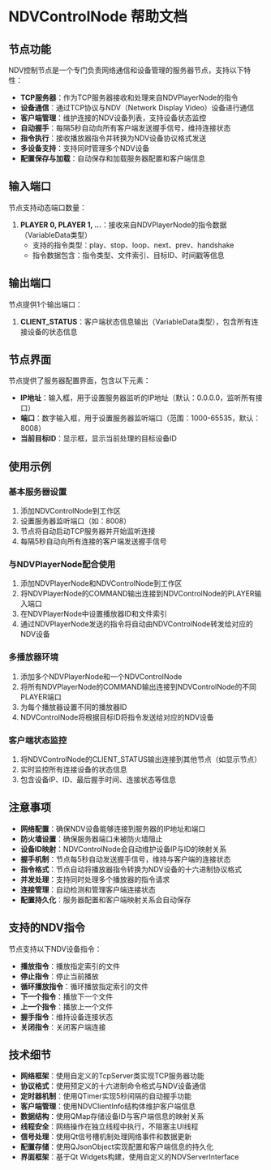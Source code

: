 # NDVControlNode 帮助文档

## 节点功能
NDV控制节点是一个专门负责网络通信和设备管理的服务器节点，支持以下特性：

- **TCP服务器**：作为TCP服务器接收和处理来自NDVPlayerNode的指令
- **设备通信**：通过TCP协议与NDV（Network Display Video）设备进行通信
- **客户端管理**：维护连接的NDV设备列表，支持设备状态监控
- **自动握手**：每隔5秒自动向所有客户端发送握手信号，维持连接状态
- **指令执行**：接收播放器指令并转换为NDV设备协议格式发送
- **多设备支持**：支持同时管理多个NDV设备
- **配置保存与加载**：自动保存和加载服务器配置和客户端信息

## 输入端口
节点支持动态端口数量：

1. **PLAYER 0, PLAYER 1, ...**：接收来自NDVPlayerNode的指令数据（VariableData类型）
   - 支持的指令类型：play、stop、loop、next、prev、handshake
   - 指令数据包含：指令类型、文件索引、目标ID、时间戳等信息

## 输出端口
节点提供1个输出端口：

1. **CLIENT_STATUS**：客户端状态信息输出（VariableData类型），包含所有连接设备的状态信息

## 节点界面
节点提供了服务器配置界面，包含以下元素：

- **IP地址**：输入框，用于设置服务器监听的IP地址（默认：0.0.0.0，监听所有接口）
- **端口**：数字输入框，用于设置服务器监听端口（范围：1000-65535，默认：8008）
- **当前目标ID**：显示框，显示当前处理的目标设备ID

## 使用示例

### 基本服务器设置
1. 添加NDVControlNode到工作区
2. 设置服务器监听端口（如：8008）
3. 节点将自动启动TCP服务器并开始监听连接
4. 每隔5秒自动向所有连接的客户端发送握手信号

### 与NDVPlayerNode配合使用
1. 添加NDVPlayerNode和NDVControlNode到工作区
2. 将NDVPlayerNode的COMMAND输出连接到NDVControlNode的PLAYER输入端口
3. 在NDVPlayerNode中设置播放器ID和文件索引
4. 通过NDVPlayerNode发送的指令将自动由NDVControlNode转发给对应的NDV设备

### 多播放器环境
1. 添加多个NDVPlayerNode和一个NDVControlNode
2. 将所有NDVPlayerNode的COMMAND输出连接到NDVControlNode的不同PLAYER端口
3. 为每个播放器设置不同的播放器ID
4. NDVControlNode将根据目标ID将指令发送给对应的NDV设备

### 客户端状态监控
1. 将NDVControlNode的CLIENT_STATUS输出连接到其他节点（如显示节点）
2. 实时监控所有连接设备的状态信息
3. 包含设备IP、ID、最后握手时间、连接状态等信息

## 注意事项

- **网络配置**：确保NDV设备能够连接到服务器的IP地址和端口
- **防火墙设置**：确保服务器端口未被防火墙阻止
- **设备ID映射**：NDVControlNode会自动维护设备IP与ID的映射关系
- **握手机制**：节点每5秒自动发送握手信号，维持与客户端的连接状态
- **指令格式**：节点自动将播放器指令转换为NDV设备的十六进制协议格式
- **并发处理**：支持同时处理多个播放器的指令请求
- **连接管理**：自动检测和管理客户端连接状态
- **配置持久化**：服务器配置和客户端映射关系会自动保存

## 支持的NDV指令

节点支持以下NDV设备指令：

- **播放指令**：播放指定索引的文件
- **停止指令**：停止当前播放
- **循环播放指令**：循环播放指定索引的文件
- **下一个指令**：播放下一个文件
- **上一个指令**：播放上一个文件
- **握手指令**：维持设备连接状态
- **关闭指令**：关闭客户端连接

## 技术细节

- **网络框架**：使用自定义的TcpServer类实现TCP服务器功能
- **协议格式**：使用预定义的十六进制命令格式与NDV设备通信
- **定时器机制**：使用QTimer实现5秒间隔的自动握手功能
- **客户端管理**：使用NDVClientInfo结构体维护客户端信息
- **数据结构**：使用QMap存储设备ID与客户端信息的映射关系
- **线程安全**：网络操作在独立线程中执行，不阻塞主UI线程
- **信号处理**：使用Qt信号槽机制处理网络事件和数据更新
- **配置存储**：使用QJsonObject实现配置和客户端信息的持久化
- **界面框架**：基于Qt Widgets构建，使用自定义的NDVServerInterface